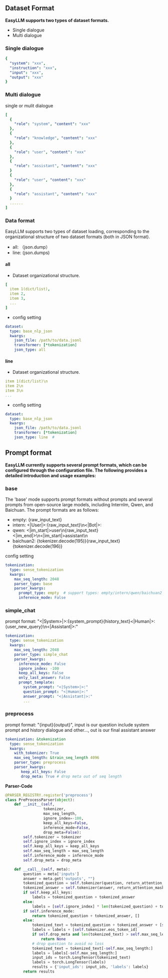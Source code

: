 ## Dataset Format

**EasyLLM supports two types of dataset formats.**

- Single dialogue
- Multi dialogue

### Single dialogue

```yaml
{
  "system": "xxx",
  "instruction": "xxx",
  "input": "xxx",
  "output": "xxx"
}
```

### Multi dialogue

single or mulit dialogue

```yaml
[
  {
    "role": "system", "content": "xxx"
  },
  {
    "role": "knowledge", "content": "xxx"
  },
  {
    "role": "user", "content": "xxx"
  },
  {
    "role": "assistant", "content": "xxx"
  }
  {
    "role": "user", "content": "xxx"
  },
  {
    "role": "assistant", "content": "xxx"
  }
  ......
]
```

### Data format

EasyLLM supports two types of dataset loading, corresponding to the organizational structure of two dataset formats (both in JSON format).

- all: （json.dump）
- line: (json.dumps)

#### all

- Dataset organizational structure.

```yaml
[
  item 1(dict/list),
  item 2,
  item 3,
  ...
]
```

- config setting

```yaml
dataset:
  type: base_nlp_json
  kwargs:
    json_file: /path/to/data.jsonl
    transformer: [*tokenization]
    json_type: all  
```

#### line

- Dataset organizational structure.

```yaml
item 1(dict/list)\n
item 2\n
item 3\n
...
```

- config setting

```yaml
dataset:
  type: base_nlp_json
  kwargs:
    json_file: /path/to/data.jsonl
    transformer: [*tokenization]
    json_type: line  # 
```

## Prompt format

**EasyLLM currently supports several prompt formats, which can be configured through the configuration file. The following provides a detailed introduction and usage examples:**
### base

The 'base' mode supports prompt formats without prompts and several prompts from open-source large models, including Internlm, Qwen, and Baichuan. The prompt formats are as follows:

  - empty: {raw_input_text}
  - intern: <|User|>:{raw_input_text}\n<|Bot|>:
  - qwen: <|im_start|>user\n{raw_input_text}<|im_end|>\n<|im_start|>assistant\n
  - baichuan2: {tokenizer.decode(195)}{raw_input_text}{tokenizer.decode(196)}

config setting

```yaml
tokenization: 
  type: sense_tokenization
  kwargs:
    max_seq_length: 2048  
    parser_type: base
    parser_kwargs:
      prompt_type: empty  # support types: empty/intern/qwen/baichuan2
      inference_mode: False  
```

### simple_chat

prompt format: "<|System>|>:{system_prompt}{history_text}<|Human|>:{user_new_query}\n<|Assistant|>:"

```yaml
tokenization:
  type: sense_tokenization
  kwargs:
    max_seq_length: 2048
    parser_type: simple_chat
    parser_kwargs:
      inference_mode: False
      ignore_index: -100
      keep_all_keys: False
      only_last_answer: False
      prompt_template:
        system_prompt: "<|System>|>:"
        question_prompt: "<|Human|>:"
        answer_prompt: "<|Assistant|>:"
        ...
```

### preprocess

prompt format: "{input}{output}", input is our question include system prompt and history dialogue and other..., out is our final assistant answer

```yaml
tokenization: &tokenization
  type: sense_tokenization
  kwargs:
    with_tokenizer: True
    max_seq_length: &train_seq_length 4096
    parser_type: preprocess
    parser_kwargs:
       keep_all_keys: False
       drop_meta: True # drop meta out of seq length
```


**Parser-Code**

```python
@PARSER_REGISTRY.register('preprocess')
class PreProcessParser(object):
    def __init__(self,
                 tokenizer,
                 max_seq_length,
                 ignore_index=-100,
                 keep_all_keys=False,
                 inference_mode=False,
                 drop_meta=False):
        self.tokenizer = tokenizer
        self.ignore_index = ignore_index
        self.keep_all_keys = keep_all_keys
        self.max_seq_length = max_seq_length
        self.inference_mode = inference_mode
        self.drop_meta = drop_meta

    def __call__(self, meta):
        question = meta['inputs']
        answer = meta.get('outputs', "")
        tokenized_question = self.tokenizer(question, return_attention_mask=False)['input_ids']
        tokenized_answer = self.tokenizer(answer, return_attention_mask=False, add_special_tokens=False)['input_ids']
        if self.keep_all_keys:
            labels = tokenized_question + tokenized_answer
        else:
            labels = [self.ignore_index] * len(tokenized_question) + tokenized_answer
        if self.inference_mode:
            return tokenized_question + tokenized_answer, []
        else:
            tokenized_text = tokenized_question + tokenized_answer + [self.tokenizer.eos_token_id]
            labels = labels + [self.tokenizer.eos_token_id]
            if self.drop_meta and len(tokenized_text) > self.max_seq_length:
                return None
            # drop question to avoid no loss
            tokenized_text = tokenized_text[-self.max_seq_length:]
            labels = labels[-self.max_seq_length:]
            input_ids = torch.LongTensor(tokenized_text)
            labels = torch.LongTensor(labels)
            results = {'input_ids': input_ids, 'labels': labels}
        return results
```